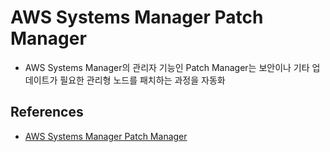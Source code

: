 # AWS Systems Manager Patch Manager
- AWS Systems Manager의 관리자 기능인 Patch Manager는 보안이나 기타 업데이트가 필요한 관리형 노드를 패치하는 과정을 자동화

## References
- [AWS Systems Manager Patch Manager](https://docs.aws.amazon.com/systems-manager/latest/userguide/patch-manager.html)